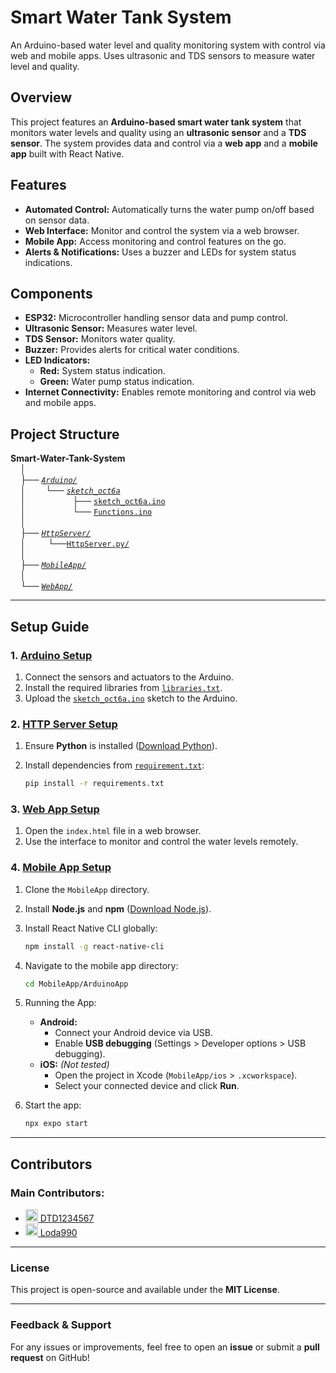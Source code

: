 # Smart Water Tank System

An Arduino-based water level and quality monitoring system with control via web and mobile apps. Uses ultrasonic and TDS sensors to measure water level and quality.

## Overview
This project features an **Arduino-based smart water tank system** that monitors water levels and quality using an **ultrasonic sensor** and a **TDS sensor**. The system provides data and control via a **web app** and a **mobile app** built with React Native.

## Features
- **Automated Control:** Automatically turns the water pump on/off based on sensor data.
- **Web Interface:** Monitor and control the system via a web browser.
- **Mobile App:** Access monitoring and control features on the go.
- **Alerts & Notifications:** Uses a buzzer and LEDs for system status indications.

## Components
- **ESP32:** Microcontroller handling sensor data and pump control.
- **Ultrasonic Sensor:** Measures water level.
- **TDS Sensor:** Monitors water quality.
- **Buzzer:** Provides alerts for critical water conditions.
- **LED Indicators:**
  - **Red:** System status indication.
  - **Green:** Water pump status indication.
- **Internet Connectivity:** Enables remote monitoring and control via web and mobile apps.


## Project Structure
**Smart-Water-Tank-System**<br>
&nbsp;&nbsp;&nbsp;&nbsp;│<br>
&nbsp;&nbsp;&nbsp;&nbsp;├── [_`Arduino/`_](./Arduino/)<br>
&nbsp;&nbsp;&nbsp;&nbsp;│    &nbsp;&nbsp;&nbsp;&nbsp;&nbsp;&nbsp;&nbsp;└──  [_`sketch_oct6a`_](./Arduino/sketch_oct6a/)<br>
&nbsp;&nbsp;&nbsp;&nbsp;│    &nbsp;&nbsp;&nbsp;&nbsp;&nbsp;&nbsp;&nbsp;     &nbsp;&nbsp;&nbsp;&nbsp;&nbsp;&nbsp;&nbsp;&nbsp;&nbsp;&nbsp;├── [`sketch_oct6a.ino`](./Arduino/sketch_oct6a/sketch_oct6a.ino)<br>
&nbsp;&nbsp;&nbsp;&nbsp;│    &nbsp;&nbsp;&nbsp;&nbsp;&nbsp;&nbsp;&nbsp;     &nbsp;&nbsp;&nbsp;&nbsp;&nbsp;&nbsp;&nbsp;&nbsp;&nbsp;&nbsp;└── [`Functions.ino`](./Arduino/sketch_oct6a/Functions.ino)<br>
&nbsp;&nbsp;&nbsp;&nbsp;│<br>
&nbsp;&nbsp;&nbsp;&nbsp;├── [_`HttpServer/`_](./HttpServer/)<br>
&nbsp;&nbsp;&nbsp;&nbsp;│    &nbsp;&nbsp;&nbsp;&nbsp;&nbsp;&nbsp;&nbsp;&nbsp;└──[`HttpServer.py/`](./HttpServer/HttpServer.py)<br>
&nbsp;&nbsp;&nbsp;&nbsp;│<br>
&nbsp;&nbsp;&nbsp;&nbsp;├── [_`MobileApp/`_](./MobileApp/)<br>
&nbsp;&nbsp;&nbsp;&nbsp;│<br>
&nbsp;&nbsp;&nbsp;&nbsp;└── [_`WebApp/`_](./WebApp/)<br>

---

## Setup Guide

### 1. [Arduino Setup](./Arduino/)
1. Connect the sensors and actuators to the Arduino.
2. Install the required libraries from [`libraries.txt`](./Arduino/sketch_oct6a/libraries.txt).
3. Upload the [`sketch_oct6a.ino`](./Arduino/sketch_oct6a/sketch_oct6a.ino) sketch to the Arduino.

### 2. [HTTP Server Setup](./HttpServer/)
1. Ensure **Python** is installed ([Download Python](https://www.python.org/)).
2. Install dependencies from [`requirement.txt`](./HttpServer/requirement.txt):
 
    ```bash
    pip install -r requirements.txt
    ```

### 3. [Web App Setup](./WebApp/)
1. Open the `index.html` file in a web browser.
2. Use the interface to monitor and control the water levels remotely.

### 4. [Mobile App Setup](./MobileApp/)
1. Clone the `MobileApp` directory.
2. Install **Node.js** and **npm** ([Download Node.js](https://nodejs.org/)).
3. Install React Native CLI globally:
    ```bash
    npm install -g react-native-cli
    ```
4. Navigate to the mobile app directory:
    ```bash
    cd MobileApp/ArduinoApp
    ```
5. Running the App:
   - **Android:**
     - Connect your Android device via USB.
     - Enable **USB debugging** (Settings > Developer options > USB debugging).
   - **iOS:** *(Not tested)*
     - Open the project in Xcode (`MobileApp/ios` > `.xcworkspace`).
     - Select your connected device and click **Run**.
6. Start the app:
 
    ```bash
    npx expo start
    ```

---

## Contributors

### Main Contributors:

- [<img src="https://github.com/DTD1234567.png" width="20" height="20" alt="DTD1234567's GitHub profile" /> DTD1234567](https://github.com/DTD1234567)
- [<img src="https://github.com/Loda990.png" width="20" height="20" alt="Loda990's GitHub profile" /> Loda990](https://github.com/Loda990)

---

### License
This project is open-source and available under the **MIT License**.

---

### Feedback & Support
For any issues or improvements, feel free to open an **issue** or submit a **pull request** on GitHub!
